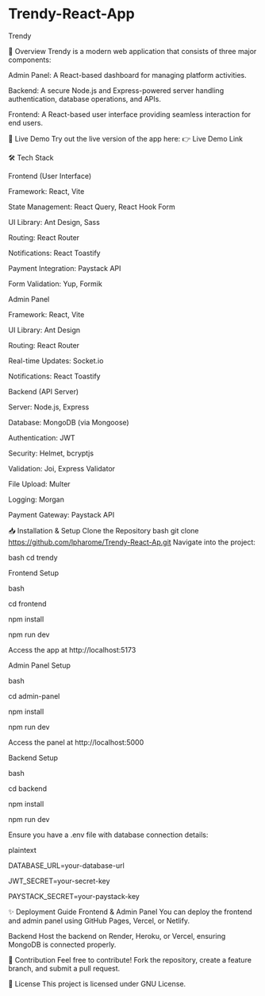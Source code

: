 # Trendy-React-App
Trendy

📌 Overview
Trendy is a modern web application that consists of three major components:

Admin Panel: A React-based dashboard for managing platform activities.

Backend: A secure Node.js and Express-powered server handling authentication, database operations, and APIs.

Frontend: A React-based user interface providing seamless interaction for end users.

🚀 Live Demo
Try out the live version of the app here: 👉 Live Demo Link 

🛠️ Tech Stack

Frontend (User Interface)

Framework: React, Vite

State Management: React Query, React Hook Form

UI Library: Ant Design, Sass

Routing: React Router

Notifications: React Toastify

Payment Integration: Paystack API

Form Validation: Yup, Formik

Admin Panel

Framework: React, Vite

UI Library: Ant Design

Routing: React Router

Real-time Updates: Socket.io

Notifications: React Toastify

Backend (API Server)

Server: Node.js, Express

Database: MongoDB (via Mongoose)

Authentication: JWT

Security: Helmet, bcryptjs

Validation: Joi, Express Validator

File Upload: Multer

Logging: Morgan

Payment Gateway: Paystack API

📥 Installation & Setup
Clone the Repository
bash
git clone https://github.com/lpharome/Trendy-React-Ap.git
Navigate into the project:

bash
cd trendy

Frontend Setup

bash

cd frontend

npm install

npm run dev

Access the app at http://localhost:5173

Admin Panel Setup

bash

cd admin-panel

npm install

npm run dev

Access the panel at http://localhost:5000

Backend Setup

bash

cd backend

npm install

npm run dev

Ensure you have a .env file with database connection details:

plaintext

DATABASE_URL=your-database-url

JWT_SECRET=your-secret-key

PAYSTACK_SECRET=your-paystack-key

✨ Deployment Guide
Frontend & Admin Panel
You can deploy the frontend and admin panel using GitHub Pages, Vercel, or Netlify.

Backend
Host the backend on Render, Heroku, or Vercel, ensuring MongoDB is connected properly.

📢 Contribution
Feel free to contribute! Fork the repository, create a feature branch, and submit a pull request.

📝 License
This project is licensed under GNU License.
